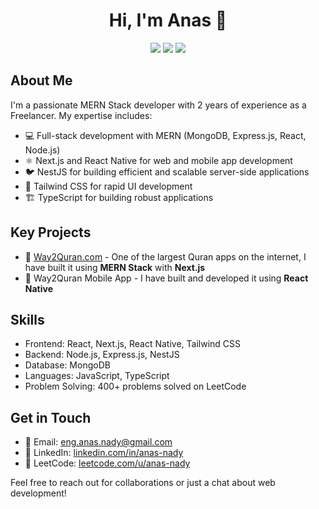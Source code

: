 <h1 align="center">Hi, I'm Anas 👋</h1>
<p align="center">
    <a href="https://www.linkedin.com/in/anas-nady/"><img src="https://img.shields.io/badge/linkedin-%230177B5?style=flat&logo=linkedin&logoColor=white"/></a>
    <a href="https://leetcode.com/u/anas-nady/"><img src="https://img.shields.io/badge/LeetCode-FFA116?style=flat&logo=LeetCode&logoColor=black"/></a>
    <a href="mailto:eng.anas.nady@gmail.com"><img src="https://img.shields.io/badge/Email-D14836?style=flat&logo=gmail&logoColor=white"/></a>
</p>

## About Me

I'm a passionate MERN Stack developer with 2 years of experience as a Freelancer. My expertise includes:

- 💻 Full-stack development with MERN (MongoDB, Express.js, React, Node.js)
- ⚛️ Next.js and React Native for web and mobile app development
- 🐦 NestJS for building efficient and scalable server-side applications
- 🎨 Tailwind CSS for rapid UI development
- 🏗️ TypeScript for building robust applications

## Key Projects

- 📖 [Way2Quran.com](https://way2quran.com/en) - One of the largest Quran apps on the internet, I have built it using **MERN Stack** with **Next.js**
- 📱 Way2Quran Mobile App - I have built and developed it using **React Native**

## Skills

- Frontend: React, Next.js, React Native, Tailwind CSS
- Backend: Node.js, Express.js, NestJS
- Database: MongoDB
- Languages: JavaScript, TypeScript
- Problem Solving: 400+ problems solved on LeetCode

## Get in Touch

- 📧 Email: [eng.anas.nady@gmail.com](mailto:eng.anas.nady@gmail.com)
- 💼 LinkedIn: [linkedin.com/in/anas-nady](https://linkedin.com/in/anas-nady)
- 🧠 LeetCode: [leetcode.com/u/anas-nady](https://leetcode.com/u/anas-nady)

Feel free to reach out for collaborations or just a chat about web development!

